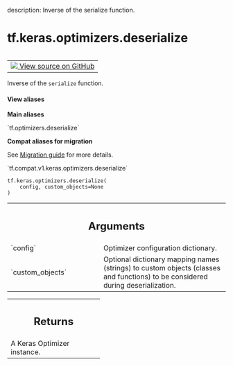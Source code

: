 description: Inverse of the serialize function.

<div itemscope itemtype="http://developers.google.com/ReferenceObject">
<meta itemprop="name" content="tf.keras.optimizers.deserialize" />
<meta itemprop="path" content="Stable" />
</div>

# tf.keras.optimizers.deserialize

<!-- Insert buttons and diff -->

<table class="tfo-notebook-buttons tfo-api nocontent" align="left">
<td>
  <a target="_blank" href="https://github.com/tensorflow/tensorflow/blob/r2.2/tensorflow/python/keras/optimizers.py#L835-L869">
    <img src="https://www.tensorflow.org/images/GitHub-Mark-32px.png" />
    View source on GitHub
  </a>
</td>
</table>



Inverse of the `serialize` function.

<section class="expandable">
  <h4 class="showalways">View aliases</h4>
  <p>
<b>Main aliases</b>
<p>`tf.optimizers.deserialize`</p>

<b>Compat aliases for migration</b>
<p>See
<a href="https://www.tensorflow.org/guide/migrate">Migration guide</a> for
more details.</p>
<p>`tf.compat.v1.keras.optimizers.deserialize`</p>
</p>
</section>

<pre class="devsite-click-to-copy prettyprint lang-py tfo-signature-link">
<code>tf.keras.optimizers.deserialize(
    config, custom_objects=None
)
</code></pre>



<!-- Placeholder for "Used in" -->


<!-- Tabular view -->
 <table class="responsive fixed orange">
<colgroup><col width="214px"><col></colgroup>
<tr><th colspan="2"><h2 class="add-link">Arguments</h2></th></tr>

<tr>
<td>
`config`
</td>
<td>
Optimizer configuration dictionary.
</td>
</tr><tr>
<td>
`custom_objects`
</td>
<td>
Optional dictionary mapping names (strings) to custom
objects (classes and functions) to be considered during deserialization.
</td>
</tr>
</table>



<!-- Tabular view -->
 <table class="responsive fixed orange">
<colgroup><col width="214px"><col></colgroup>
<tr><th colspan="2"><h2 class="add-link">Returns</h2></th></tr>
<tr class="alt">
<td colspan="2">
A Keras Optimizer instance.
</td>
</tr>

</table>


